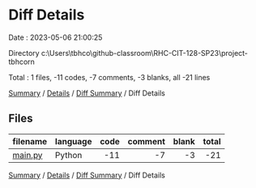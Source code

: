 # Diff Details

Date : 2023-05-06 21:00:25

Directory c:\\Users\\tbhco\\github-classroom\\RHC-CIT-128-SP23\\project-tbhcorn

Total : 1 files,  -11 codes, -7 comments, -3 blanks, all -21 lines

[Summary](results.md) / [Details](details.md) / [Diff Summary](diff.md) / Diff Details

## Files
| filename | language | code | comment | blank | total |
| :--- | :--- | ---: | ---: | ---: | ---: |
| [main.py](/main.py) | Python | -11 | -7 | -3 | -21 |

[Summary](results.md) / [Details](details.md) / [Diff Summary](diff.md) / Diff Details